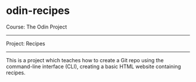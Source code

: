 # odin-recipes

Course: The Odin Project

---

Project: Recipes

---

This is a project which teaches how to create a Git repo using the command-line interface (CLI), creating a basic HTML website containing recipes.
